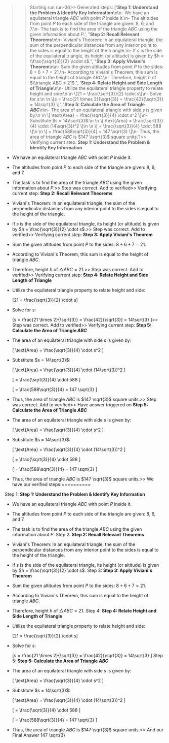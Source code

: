 >> Starting run run-36>> 
Generated steps: 
['**Step 1: Understand the Problem & Identify Key Information**\n\n- We have an equilateral triangle $ABC$ with point $P$ inside it.\n- The altitudes from point $P$ to each side of the triangle are given: 8, 6, and 7.\n- The task is to find the area of the triangle $ABC$ using the given information about $P$.', "**Step 2: Recall Relevant Theorems**\n\n- Viviani's Theorem: In an equilateral triangle, the sum of the perpendicular distances from any interior point to the sides is equal to the height of the triangle.\n- If $s$ is the side of the equilateral triangle, its height (or altitude) is given by $h = \\frac{\\sqrt{3}}{2} \\cdot s$.", "**Step 3: Apply Viviani's Theorem**\n\n- Sum the given altitudes from point $P$ to the sides: $8 + 6 + 7 = 21$.\n- According to Viviani's Theorem, this sum is equal to the height of triangle $ABC$.\n- Therefore, height $h$ of $\\triangle ABC = 21$.", '**Step 4: Relate Height and Side Length of Triangle**\n\n- Utilize the equilateral triangle property to relate height and side:\n  \n  \\[21 = \\frac{\\sqrt{3}}{2} \\cdot s\\]\n- Solve for $s$:\n  \n  \\[s = \\frac{21 \\times 2}{\\sqrt{3}} = \\frac{42}{\\sqrt{3}} = 14\\sqrt{3} \\]', '**Step 5: Calculate the Area of Triangle $ABC$**\n\n- The area of an equilateral triangle with side $s$ is given by:\n  \n  \\[ \\text{Area} = \\frac{\\sqrt{3}}{4} \\cdot s^2 \\]\n- Substitute $s = 14\\sqrt{3}$:\n  \n  \\[ \\text{Area} = \\frac{\\sqrt{3}}{4} \\cdot (14\\sqrt{3})^2 \\]\n  \n  \\[ = \\frac{\\sqrt{3}}{4} \\cdot 588 \\]\n  \n  \\[ = \\frac{588\\sqrt{3}}{4} = 147 \\sqrt{3} \\]\n- Thus, the area of triangle $ABC$ is $147 \\sqrt{3}$ square units.']>> 
Verifying current step: 
**Step 1: Understand the Problem & Identify Key Information**

- We have an equilateral triangle $ABC$ with point $P$ inside it.
- The altitudes from point $P$ to each side of the triangle are given: 8, 6, and 7.
- The task is to find the area of the triangle $ABC$ using the given information about $P$.>> 
Step was correct. Add to verified>> 
Verifying current step: 
**Step 2: Recall Relevant Theorems**

- Viviani's Theorem: In an equilateral triangle, the sum of the perpendicular distances from any interior point to the sides is equal to the height of the triangle.
- If $s$ is the side of the equilateral triangle, its height (or altitude) is given by $h = \frac{\sqrt{3}}{2} \cdot s$.>> 
Step was correct. Add to verified>> 
Verifying current step: 
**Step 3: Apply Viviani's Theorem**

- Sum the given altitudes from point $P$ to the sides: $8 + 6 + 7 = 21$.
- According to Viviani's Theorem, this sum is equal to the height of triangle $ABC$.
- Therefore, height $h$ of $\triangle ABC = 21$.>> 
Step was correct. Add to verified>> 
Verifying current step: 
**Step 4: Relate Height and Side Length of Triangle**

- Utilize the equilateral triangle property to relate height and side:
  
  \[21 = \frac{\sqrt{3}}{2} \cdot s\]
- Solve for $s$:
  
  \[s = \frac{21 \times 2}{\sqrt{3}} = \frac{42}{\sqrt{3}} = 14\sqrt{3} \]>> 
Step was correct. Add to verified>> 
Verifying current step: 
**Step 5: Calculate the Area of Triangle $ABC$**

- The area of an equilateral triangle with side $s$ is given by:
  
  \[ \text{Area} = \frac{\sqrt{3}}{4} \cdot s^2 \]
- Substitute $s = 14\sqrt{3}$:
  
  \[ \text{Area} = \frac{\sqrt{3}}{4} \cdot (14\sqrt{3})^2 \]
  
  \[ = \frac{\sqrt{3}}{4} \cdot 588 \]
  
  \[ = \frac{588\sqrt{3}}{4} = 147 \sqrt{3} \]
- Thus, the area of triangle $ABC$ is $147 \sqrt{3}$ square units.>> 
Step was correct. Add to verified>> 
Have answer triggered on **Step 5: Calculate the Area of Triangle $ABC$**

- The area of an equilateral triangle with side $s$ is given by:
  
  \[ \text{Area} = \frac{\sqrt{3}}{4} \cdot s^2 \]
- Substitute $s = 14\sqrt{3}$:
  
  \[ \text{Area} = \frac{\sqrt{3}}{4} \cdot (14\sqrt{3})^2 \]
  
  \[ = \frac{\sqrt{3}}{4} \cdot 588 \]
  
  \[ = \frac{588\sqrt{3}}{4} = 147 \sqrt{3} \]
- Thus, the area of triangle $ABC$ is $147 \sqrt{3}$ square units.>> 
We have our verified steps:==========
>> 
Step 1:
**Step 1: Understand the Problem & Identify Key Information**

- We have an equilateral triangle $ABC$ with point $P$ inside it.
- The altitudes from point $P$ to each side of the triangle are given: 8, 6, and 7.
- The task is to find the area of the triangle $ABC$ using the given information about $P$.
Step 2:
**Step 2: Recall Relevant Theorems**

- Viviani's Theorem: In an equilateral triangle, the sum of the perpendicular distances from any interior point to the sides is equal to the height of the triangle.
- If $s$ is the side of the equilateral triangle, its height (or altitude) is given by $h = \frac{\sqrt{3}}{2} \cdot s$.
Step 3:
**Step 3: Apply Viviani's Theorem**

- Sum the given altitudes from point $P$ to the sides: $8 + 6 + 7 = 21$.
- According to Viviani's Theorem, this sum is equal to the height of triangle $ABC$.
- Therefore, height $h$ of $\triangle ABC = 21$.
Step 4:
**Step 4: Relate Height and Side Length of Triangle**

- Utilize the equilateral triangle property to relate height and side:
  
  \[21 = \frac{\sqrt{3}}{2} \cdot s\]
- Solve for $s$:
  
  \[s = \frac{21 \times 2}{\sqrt{3}} = \frac{42}{\sqrt{3}} = 14\sqrt{3} \]
Step 5:
**Step 5: Calculate the Area of Triangle $ABC$**

- The area of an equilateral triangle with side $s$ is given by:
  
  \[ \text{Area} = \frac{\sqrt{3}}{4} \cdot s^2 \]
- Substitute $s = 14\sqrt{3}$:
  
  \[ \text{Area} = \frac{\sqrt{3}}{4} \cdot (14\sqrt{3})^2 \]
  
  \[ = \frac{\sqrt{3}}{4} \cdot 588 \]
  
  \[ = \frac{588\sqrt{3}}{4} = 147 \sqrt{3} \]
- Thus, the area of triangle $ABC$ is $147 \sqrt{3}$ square units.>> 
And our Final Answer
147 \sqrt{3}